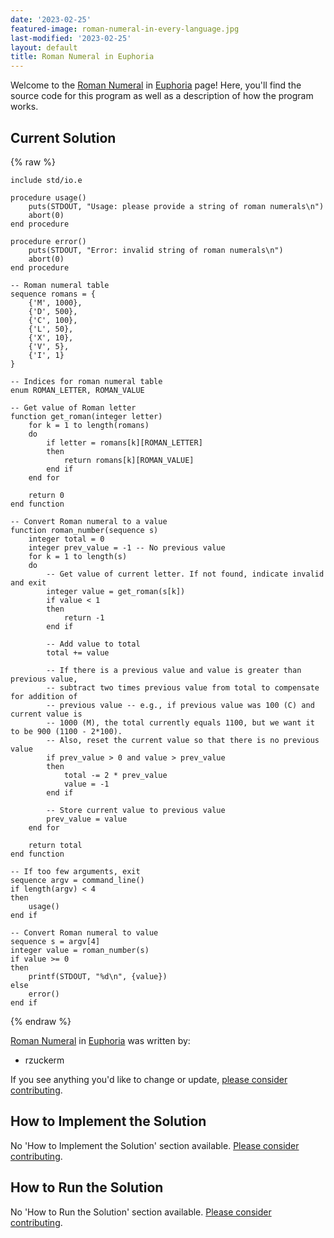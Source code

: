 ```yaml
---
date: '2023-02-25'
featured-image: roman-numeral-in-every-language.jpg
last-modified: '2023-02-25'
layout: default
title: Roman Numeral in Euphoria
---
```


Welcome to the [Roman Numeral](https://sampleprograms.io/projects/roman-numeral) in [Euphoria](https://sampleprograms.io/languages/euphoria) page! Here, you'll find the source code for this program as well as a description of how the program works.

## Current Solution

{% raw %}

```euphoria
include std/io.e

procedure usage()
    puts(STDOUT, "Usage: please provide a string of roman numerals\n")
    abort(0)
end procedure

procedure error()
    puts(STDOUT, "Error: invalid string of roman numerals\n")
    abort(0)
end procedure

-- Roman numeral table
sequence romans = {
    {'M', 1000},
    {'D', 500},
    {'C', 100},
    {'L', 50},
    {'X', 10},
    {'V', 5},
    {'I', 1}
}

-- Indices for roman numeral table
enum ROMAN_LETTER, ROMAN_VALUE

-- Get value of Roman letter
function get_roman(integer letter)
    for k = 1 to length(romans)
    do
        if letter = romans[k][ROMAN_LETTER]
        then
            return romans[k][ROMAN_VALUE]
        end if
    end for

    return 0
end function

-- Convert Roman numeral to a value
function roman_number(sequence s)
    integer total = 0
    integer prev_value = -1 -- No previous value
    for k = 1 to length(s)
    do
        -- Get value of current letter. If not found, indicate invalid and exit
        integer value = get_roman(s[k])
        if value < 1
        then
            return -1
        end if

        -- Add value to total
        total += value

        -- If there is a previous value and value is greater than previous value,
        -- subtract two times previous value from total to compensate for addition of
        -- previous value -- e.g., if previous value was 100 (C) and current value is
        -- 1000 (M), the total currently equals 1100, but we want it to be 900 (1100 - 2*100).
        -- Also, reset the current value so that there is no previous value
        if prev_value > 0 and value > prev_value
        then
            total -= 2 * prev_value
            value = -1
        end if

        -- Store current value to previous value
        prev_value = value
    end for

    return total
end function

-- If too few arguments, exit
sequence argv = command_line()
if length(argv) < 4
then
    usage()
end if

-- Convert Roman numeral to value
sequence s = argv[4]
integer value = roman_number(s)
if value >= 0
then
    printf(STDOUT, "%d\n", {value})
else
    error()
end if
```

{% endraw %}

[Roman Numeral](https://sampleprograms.io/projects/roman-numeral) in [Euphoria](https://sampleprograms.io/languages/euphoria) was written by:

- rzuckerm

If you see anything you'd like to change or update, [please consider contributing](https://github.com/TheRenegadeCoder/sample-programs).

## How to Implement the Solution

No 'How to Implement the Solution' section available. [Please consider contributing](https://github.com/TheRenegadeCoder/sample-programs-website).

## How to Run the Solution

No 'How to Run the Solution' section available. [Please consider contributing](https://github.com/TheRenegadeCoder/sample-programs-website).